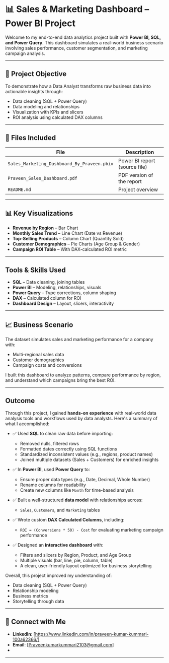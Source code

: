 # 📊 Sales & Marketing Dashboard – Power BI Project

Welcome to my end-to-end data analytics project built with **Power BI, SQL, and Power Query**. This dashboard simulates a real-world business scenario involving sales performance, customer segmentation, and marketing campaign analysis.

---

## 🚀 Project Objective

To demonstrate how a Data Analyst transforms raw business data into actionable insights through:

- Data cleaning (SQL + Power Query)
- Data modeling and relationships
- Visualization with KPIs and slicers
- ROI analysis using calculated DAX columns

---

## 📁 Files Included

| File | Description |
|------|-------------|
| `Sales_Marketing_Dashboard_By_Praveen.pbix` | Power BI report (source file) |
| `Praveen_Sales_Dashboard.pdf` | PDF version of the report |
| `README.md` | Project overview |

---

## 📊 Key Visualizations

- **Revenue by Region** – Bar Chart
- **Monthly Sales Trend** – Line Chart (Date vs Revenue)
- **Top-Selling Products** – Column Chart (Quantity Sold)
- **Customer Demographics** – Pie Charts (Age Group & Gender)
- **Campaign ROI Table** – With DAX-calculated ROI metric

---

##  Tools & Skills Used

- **SQL** – Data cleaning, joining tables
- **Power BI** – Modeling, relationships, visuals
- **Power Query** – Type corrections, column shaping
- **DAX** – Calculated column for ROI
- **Dashboard Design** – Layout, slicers, interactivity

---

## 📈 Business Scenario

The dataset simulates sales and marketing performance for a company with:

- Multi-regional sales data
- Customer demographics
- Campaign costs and conversions

I built this dashboard to analyze patterns, compare performance by region, and understand which campaigns bring the best ROI.

---

##  Outcome

Through this project, I gained **hands-on experience** with real-world data analysis tools and workflows used by data analysts. Here's a summary of what I accomplished:

- ✅ Used **SQL** to clean raw data before importing:
  - Removed nulls, filtered rows
  - Formatted dates correctly using SQL functions
  - Standardized inconsistent values (e.g., regions, product names)
  - Joined multiple datasets (Sales + Customers) for enriched insights

- ✅ In **Power BI**, used **Power Query** to:
  - Ensure proper data types (e.g., Date, Decimal, Whole Number)
  - Rename columns for readability
  - Create new columns like `Month` for time-based analysis

- ✅ Built a well-structured **data model** with relationships across:
  - `Sales`, `Customers`, and `Marketing` tables

- ✅ Wrote custom **DAX Calculated Columns**, including:
  - `ROI = (Conversions * 50) - Cost` for evaluating marketing campaign performance

- ✅ Designed an **interactive dashboard** with:
  - Filters and slicers by Region, Product, and Age Group
  - Multiple visuals (bar, line, pie, column, table)
  - A clean, user-friendly layout optimized for business storytelling

Overall, this project improved my understanding of:
- Data cleaning (SQL + Power Query)
- Relationship modeling
- Business metrics
- Storytelling through data

---

## 🔗 Connect with Me

- **LinkedIn**: [https://www.linkedin.com/in/praveen-kumar-kummari-100a62366/]
- **Email**: [Praveenkumarkummari2103@gmail.com]
- 

---
